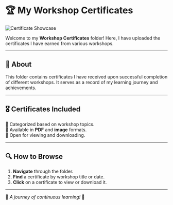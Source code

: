# 🏆 My Workshop Certificates

![Certificate Showcase](https://cdn-icons-png.flaticon.com/512/3063/3063821.png)

Welcome to my **Workshop Certificates** folder! Here, I have uploaded the certificates I have earned from various workshops.

---

## 📜 About
This folder contains certificates I have received upon successful completion of different workshops. It serves as a record of my learning journey and achievements.

---

## 🎖️ Certificates Included
📌 Categorized based on workshop topics.  
📌 Available in **PDF** and **image** formats.  
📌 Open for viewing and downloading.  

---

## 🔍 How to Browse
1. **Navigate** through the folder.
2. **Find** a certificate by workshop title or date.
3. **Click** on a certificate to view or download it.

---

🚀 *A journey of continuous learning!* 🎉
